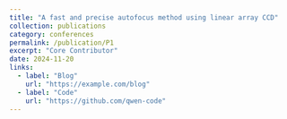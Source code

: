 ```yaml
---
title: "A fast and precise autofocus method using linear array CCD"
collection: publications
category: conferences
permalink: /publication/P1
excerpt: "Core Contributor"
date: 2024-11-20
links:
  - label: "Blog"
    url: "https://example.com/blog"
  - label: "Code"
    url: "https://github.com/qwen-code"
---
```

